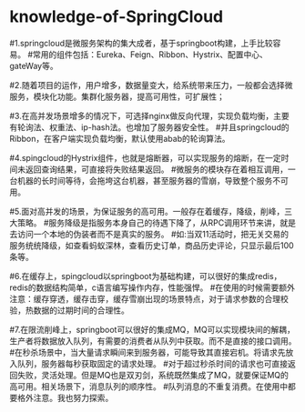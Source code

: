 # knowledge-of-SpringCloud
#1.springcloud是微服务架构的集大成者，基于springboot构建，上手比较容易。
#常用的组件包括：Eureka、Feign、Ribbon、Hystrix、配置中心、gateWay等。

#2.随着项目的运作，用户增多，数据量变大，给系统带来压力，一般都会选择微服务，模块化功能。集群化服务器，提高可用性，可扩展性；

#3.在高并发场景增多的情况下，可选择nginx做反向代理，实现负载均衡，主要有轮询法、权重法、ip-hash法。也增加了服务器安全性。
#并且springcloud的Ribbon，在客户端实现负载均衡，默认使用abab的轮询算法。

#4.spingcloud的Hystrix组件，也就是熔断器，可以实现服务的熔断，在一定时间未返回查询结果，可直接将失败结果返回。
#微服务的模块存在着相互调用，一台机器的长时间等待，会拖垮这台机器，甚至服务器的雪崩，导致整个服务不可用。

#5.面对高并发的场景，为保证服务的高可用。一般存在着缓存，降级，削峰，三大策略。
#服务降级是指服务本身自己的待遇下降了，从RPC调用环节来讲，就是去访问一个本地的伪装者而不是真实的服务。
#如:当双11活动时，把无关交易的服务统统降级，如查看蚂蚁深林，查看历史订单，商品历史评论，只显示最后100条等。

#6.在缓存上，spingcloud以springboot为基础构建，可以很好的集成redis，redis的数据结构简单，c语言编写操作内存，性能强悍。
#在使用的时候需要额外注意：缓存穿透，缓存击穿，缓存雪崩出现的场景特点，对于请求参数的合理校验，热数据的过期时间的合理性。

#7.在限流削峰上，springboot可以很好的集成MQ，MQ可以实现模块间的解耦，生产者将数据放入队列，有需要的消费者从队列中获取。而不是直接的接口调用。
#在秒杀场景中，当大量请求瞬间来到服务器，可能导致其直接宕机。将请求先放入队列，服务器每秒获取固定的请求处理。
#对于超过秒杀时间的请求也可直接返回失败，灵活处理。但是MQ也是双刃剑，系统既然集成了MQ，就要保证MQ的高可用。相关场景下，消息队列的顺序性。
#队列消息的不重复消费。在使用中都要格外注意。我也努力探索。
#
#

